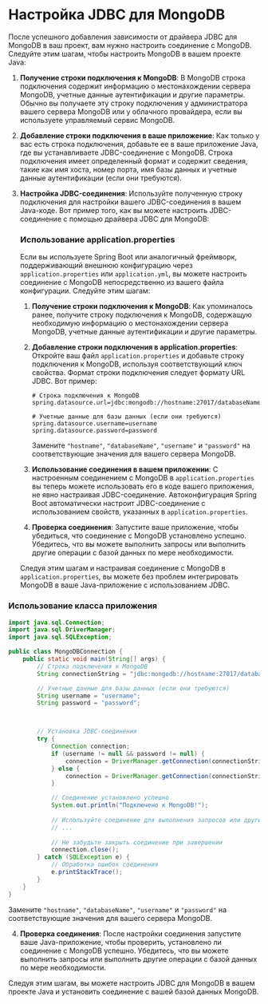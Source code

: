 # Настройка JDBC для MongoDB

После успешного добавления зависимости от драйвера JDBC для MongoDB в ваш проект, вам нужно настроить соединение с MongoDB. Следуйте этим шагам, чтобы настроить MongoDB в вашем проекте Java:

1. **Получение строки подключения к MongoDB**: В MongoDB строка подключения содержит информацию о местонахождении сервера MongoDB, учетные данные аутентификации и другие параметры. Обычно вы получаете эту строку подключения у администратора вашего сервера MongoDB или у облачного провайдера, если вы используете управляемый сервис MongoDB.

2. **Добавление строки подключения в ваше приложение**: Как только у вас есть строка подключения, добавьте ее в ваше приложение Java, где вы устанавливаете JDBC-соединение с MongoDB. Строка подключения имеет определенный формат и содержит сведения, такие как имя хоста, номер порта, имя базы данных и учетные данные аутентификации (если они требуются).

3. **Настройка JDBC-соединения**: Используйте полученную строку подключения для настройки вашего JDBC-соединения в вашем Java-коде. Вот пример того, как вы можете настроить JDBC-соединение с помощью драйвера JDBC для MongoDB:

   ### Использование application.properties

   Если вы используете Spring Boot или аналогичный фреймворк, поддерживающий внешнюю конфигурацию через `application.properties` или `application.yml`, вы можете настроить соединение с MongoDB непосредственно из вашего файла конфигурации. Следуйте этим шагам:

    1. **Получение строки подключения к MongoDB**: Как упоминалось ранее, получите строку подключения к MongoDB, содержащую необходимую информацию о местонахождении сервера MongoDB, учетные данные аутентификации и другие параметры.

    2. **Добавление строки подключения в application.properties**: Откройте ваш файл `application.properties` и добавьте строку подключения к MongoDB, используя соответствующий ключ свойства. Формат строки подключения следует формату URL JDBC. Вот пример:

       ```properties
       # Строка подключения к MongoDB
       spring.datasource.url=jdbc:mongodb://hostname:27017/databaseName
 
       # Учетные данные для базы данных (если они требуются)
       spring.datasource.username=username
       spring.datasource.password=password
       ```

       Замените `"hostname"`, `"databaseName"`, `"username"` и `"password"` на соответствующие значения для вашего сервера MongoDB.

    3. **Использование соединения в вашем приложении**: С настроенным соединением с MongoDB в `application.properties` вы теперь можете использовать его в коде вашего приложения, не явно настраивая JDBC-соединение. Автоконфигурация Spring Boot автоматически настроит JDBC-соединение с использованием свойств, указанных в `application.properties`.

    4. **Проверка соединения**: Запустите ваше приложение, чтобы убедиться, что соединение с MongoDB установлено успешно. Убедитесь, что вы можете выполнить запросы или выполнить другие операции с базой данных по мере необходимости.

   Следуя этим шагам и настраивая соединение с MongoDB в `application.properties`, вы можете без проблем интегрировать MongoDB в ваше Java-приложение с использованием JDBC.

### Использование класса приложения
```java
import java.sql.Connection;
import java.sql.DriverManager;
import java.sql.SQLException;

public class MongoDBConnection {
    public static void main(String[] args) {
        // Строка подключения к MongoDB
        String connectionString = "jdbc:mongodb://hostname:27017/databaseName";

        // Учетные данные для базы данных (если они требуются)
        String username = "username";
        String password = "password";



        // Установка JDBC-соединения
        try {
            Connection connection;
            if (username != null && password != null) {
                connection = DriverManager.getConnection(connectionString, username, password);
            } else {
                connection = DriverManager.getConnection(connectionString);
            }

            // Соединение установлено успешно
            System.out.println("Подключено к MongoDB!");
            
            // Используйте соединение для выполнения запросов или других операций с базой данных
            // ...
            
            // Не забудьте закрыть соединение при завершении
            connection.close();
        } catch (SQLException e) {
            // Обработка ошибок соединения
            e.printStackTrace();
        }
    }
}
```

Замените `"hostname"`, `"databaseName"`, `"username"` и `"password"` на соответствующие значения для вашего сервера MongoDB.

4. **Проверка соединения**: После настройки соединения запустите ваше Java-приложение, чтобы проверить, установлено ли соединение с MongoDB успешно. Убедитесь, что вы можете выполнить запросы или выполнить другие операции с базой данных по мере необходимости.

Следуя этим шагам, вы можете настроить JDBC для MongoDB в вашем проекте Java и установить соединение с вашей базой данных MongoDB.